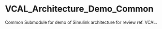 # VCAL_Architecture_Demo_Common
Common Submodule for demo of Simulink architecture for review ref. VCAL.
